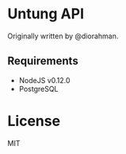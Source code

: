 # Untung API

Originally written by @diorahman.

## Requirements

- NodeJS v0.12.0
- PostgreSQL

# License

MIT
